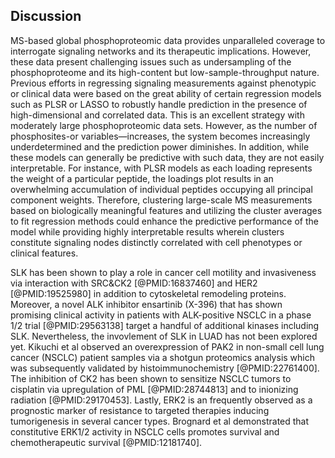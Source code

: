 ## Discussion

MS-based global phosphoproteomic data provides unparalleled coverage to interrogate signaling networks and its therapeutic implications. However, these data present challenging issues such as undersampling of the phosphoproteome and its high-content but low-sample-throughput nature. Previous efforts in regressing signaling measurements against phenotypic or clinical data were based on the great ability of certain regression models such as PLSR or LASSO to robustly handle prediction in the presence of high-dimensional and correlated data. This is an excellent strategy with moderately large phosphoproteomic data sets. However, as the number of phosphosites-or variables—increases, the system becomes increasingly underdetermined and the prediction power diminishes. In addition, while these models can generally be predictive with such data, they are not easily interpretable. For instance, with PLSR models as each loading represents the weight of a particular peptide, the loadings plot results in an overwhelming accumulation of individual peptides occupying all principal component weights. Therefore, clustering large-scale MS measurements based on biologically meaningful features and utilizing the cluster averages to fit regression methods could enhance the predictive performance of the model while providing highly interpretable results wherein clusters constitute signaling nodes distinctly correlated with cell phenotypes or clinical features.


SLK has been shown to play a role in cancer cell motility and invasiveness via interaction with SRC&CK2 [@PMID:16837460] and HER2 [@PMID:19525980] in addition to cytoskeletal remodeling proteins. Moreover, a novel ALK inhibitor ensartinib (X-396) that has shown promising clinical activity in patients with ALK-positive NSCLC in a phase 1/2 trial [@PMID:29563138] target a handful of additional kinases including SLK. Nevertheless, the invovlement of SLK in LUAD has not been explored yet. Kikuchi et al observed an overexpression of PAK2 in non-small cell lung cancer (NSCLC) patient samples via a shotgun proteomics analysis which was subsequently validated by histoimmunochemistry [@PMID:22761400]. The inhibition of CK2 has been shown to sensitize NSCLC tumors to cisplatin via upregulation of PML [@PMID:28744813] and to inionizing radiation [@PMID:29170453]. Lastly, ERK2 is an frequently observed as a prognostic marker of resistance to targeted therapies inducing tumorigenesis in several cancer types. Brognard et al demonstrated that constitutive ERK1/2 activity in NSCLC cells promotes survival and chemotherapeutic survival [@PMID:12181740].

